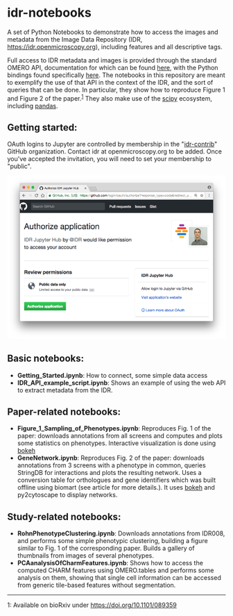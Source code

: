 # idr-notebooks

A set of Python Notebooks to demonstrate how to access the images and metadata from the Image Data Repository (IDR, https://idr.openmicroscopy.org), including features and all descriptive tags.

Full access to IDR metadata and images is provided through the standard OMERO API, documentation for which can be found [here](https://www.openmicroscopy.org/site/support/omero5.2/developers/), with the Python bindings found specifically [here](https://www.openmicroscopy.org/site/support/omero5.2/developers/Python.html). The notebooks in this repository are meant to exemplify the use of that API in the context of the IDR, and the sort of queries that can be done. In particular, they show how to reproduce Figure 1 and Figure 2 of the paper.<sup>[1](#footnote1)</sup> They also make use of the [scipy](https://www.scipy.org/) ecosystem, including [pandas](pandas.pydata.org).

## Getting started: ##

OAuth logins to Jupyter are controlled by membership in the "[idr-contrib](https://github.com/idr-contrib)" GitHub organization.
Contact idr at openmicroscopy.org to be added.
Once you've accepted the invitation, you will need to set your membership to "public".

![oauth login](/includes/login_1.png?raw=true "OAuth login")

## Basic notebooks:

- **Getting_Started.ipynb**: How to connect, some simple data access
- **IDR_API_example_script.ipynb**: Shows an example of using the web API to extract metadata from the IDR.

## Paper-related notebooks:

- **Figure_1_Sampling_of_Phenotypes.ipynb**: Reproduces Fig. 1 of the paper: downloads annotations from all screens
  and computes and plots some statistics on phenotypes. Interactive visualization is done using [bokeh](bokeh.pydata.org/)
- **GeneNetwork.ipynb**: Reproduces Fig. 2 of the paper: downloads annotations from 3 screens with a phenotype in common,
  queries StringDB for interactions and plots the resulting network. Uses a conversion table for orthologues
  and gene identifiers which was built offline using biomart (see article for more details.).
  It uses [bokeh](bokeh.pydata.org/) and py2cytoscape to display networks.

## Study-related notebooks:

- **RohnPhenotypeClustering.ipynb**: Downloads annotations from IDR008, and performs some simple phenotypic clustering,
  building a figure similar to Fig. 1 of the corresponding paper. Builds a gallery of thumbnails from images of several phenotypes.
- **PCAanalysisOfCharmFeatures.ipynb**: Shows how to access the computed CHARM features using OMERO.tables
  and performs some analysis on them, showing that single cell information can be accessed from generic tile-based features
  without segmentation.

----

<a name="footnote1">1</a>: Available on bioRxiv under https://doi.org/10.1101/089359
